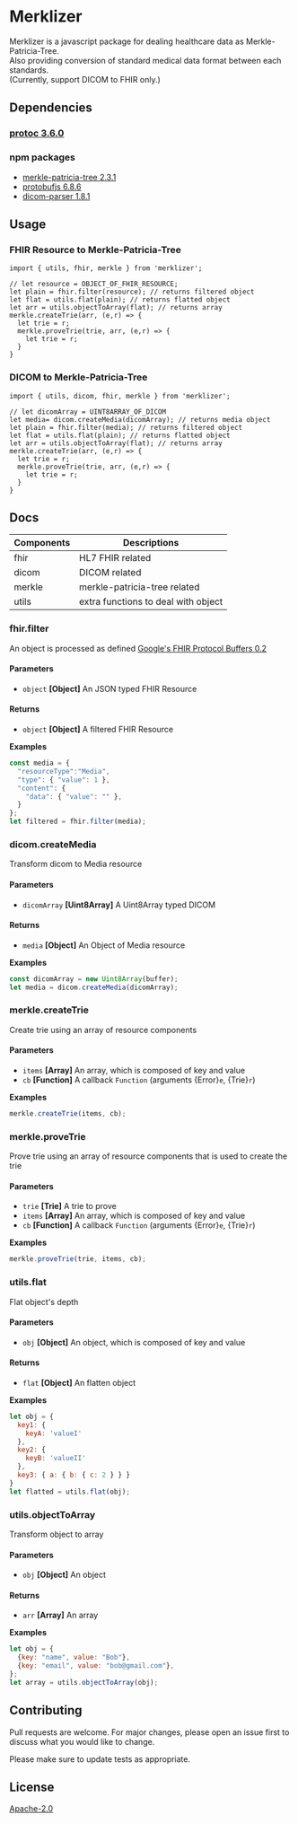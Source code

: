 # Merklizer

Merklizer is a javascript package for dealing healthcare data as Merkle-Patricia-Tree.  
Also providing conversion of standard medical data format between each standards.  
(Currently, support DICOM to FHIR only.)

## Dependencies
### [protoc 3.6.0](https://github.com/google/protobuf/tree/v3.6.0)

### npm packages
* [merkle-patricia-tree 2.3.1](https://github.com/ethereumjs/merkle-patricia-tree/tree/v2.3.1)
* [protobufjs 6.8.6](https://github.com/dcodeIO/protobuf.js/tree/6.8.6)
* [dicom-parser 1.8.1](https://github.com/cornerstonejs/dicomParser/tree/1.8.1)


## Usage
### FHIR Resource to Merkle-Patricia-Tree

```node
import { utils, fhir, merkle } from 'merklizer';

// let resource = OBJECT_OF_FHIR_RESOURCE;
let plain = fhir.filter(resource); // returns filtered object
let flat = utils.flat(plain); // returns flatted object
let arr = utils.objectToArray(flat); // returns array
merkle.createTrie(arr, (e,r) => {
  let trie = r;
  merkle.proveTrie(trie, arr, (e,r) => {
    let trie = r;
  }
}
```

### DICOM to Merkle-Patricia-Tree

```node
import { utils, dicom, fhir, merkle } from 'merklizer';

// let dicomArray = UINT8ARRAY_OF_DICOM
let media= dicom.createMedia(dicomArray); // returns media object
let plain = fhir.filter(media); // returns filtered object
let flat = utils.flat(plain); // returns flatted object
let arr = utils.objectToArray(flat); // returns array
merkle.createTrie(arr, (e,r) => {
  let trie = r;
  merkle.proveTrie(trie, arr, (e,r) => {
    let trie = r;
  }
}
```

## Docs

| Components | Descriptions
|------------|-----------------------------------
| fhir | HL7 FHIR related
| dicom | DICOM related
| merkle | merkle-patricia-tree related
| utils | extra functions to deal with object

### fhir.filter
An object is processed as defined [Google's FHIR Protocol Buffers 0.2](https://github.com/google/fhir/tree/v0.2)

#### Parameters
* `object` **[Object]** An JSON typed FHIR Resource
#### Returns
* `object` **[Object]** A filtered FHIR Resource

**Examples**
```javascript
const media = {
  "resourceType":"Media",
  "type": { "value": 1 },
  "content": {
    "data": { "value": "" },
  }
};
let filtered = fhir.filter(media);
```

### dicom.createMedia
Transform dicom to Media resource  

#### Parameters
* `dicomArray` **[Uint8Array]** A Uint8Array typed DICOM
#### Returns
* `media` **[Object]** An Object of Media resource

**Examples**
```javascript
const dicomArray = new Uint8Array(buffer);
let media = dicom.createMedia(dicomArray);
```

### merkle.createTrie
Create trie using an array of resource components

#### Parameters
* `items` **[Array]** An array, which is composed of key and value
* `cb` **[Function]** A callback `Function` (arguments {Error}`e`, {Trie}`r`)

**Examples**
```javascript
merkle.createTrie(items, cb);
```

### merkle.proveTrie
Prove trie using an array of resource components that is used to create the trie

#### Parameters
* `trie` **[Trie]** A trie to prove
* `items` **[Array]** An array, which is composed of key and value
* `cb` **[Function]** A callback `Function` (arguments {Error}`e`, {Trie}`r`)

**Examples**
```javascript
merkle.proveTrie(trie, items, cb);
```

### utils.flat
Flat object's depth

#### Parameters
* `obj` **[Object]** An object, which is composed of key and value
#### Returns
* `flat` **[Object]** An flatten object

**Examples**
```javascript
let obj = {
  key1: {
    keyA: 'valueI'
  },
  key2: {
    keyB: 'valueII'
  },
  key3: { a: { b: { c: 2 } } }
}
let flatted = utils.flat(obj);
```

### utils.objectToArray
Transform object to array

#### Parameters
* `obj` **[Object]** An object
#### Returns
* `arr` **[Array]** An array

**Examples**
```javascript
let obj = {
  {key: "name", value: "Bob"},
  {key: "email", value: "bob@gmail.com"},
};
let array = utils.objectToArray(obj);
```

## Contributing
Pull requests are welcome. For major changes, please open an issue first to discuss what you would like to change.

Please make sure to update tests as appropriate.

## License
[Apache-2.0](http://www.apache.org/licenses/LICENSE-2.0)
